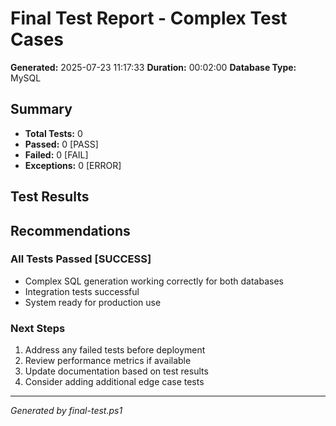 # Final Test Report - Complex Test Cases

**Generated:** 2025-07-23 11:17:33
**Duration:** 00:02:00
**Database Type:** MySQL

## Summary
- **Total Tests:** 0
- **Passed:** 0 [PASS]
- **Failed:** 0 [FAIL]  
- **Exceptions:** 0 [ERROR]

## Test Results

## Recommendations
### All Tests Passed [SUCCESS]
- Complex SQL generation working correctly for both databases
- Integration tests successful
- System ready for production use

### Next Steps
1. Address any failed tests before deployment
2. Review performance metrics if available
3. Update documentation based on test results
4. Consider adding additional edge case tests

---
*Generated by final-test.ps1*
